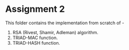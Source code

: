 # Assignment 2

This folder contains the implementation from scratch of - 
1. RSA (Rivest, Shamir, Adleman) algorithm.
2. TRIAD-MAC function.
3. TRIAD-HASH function.

